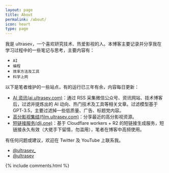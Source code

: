 ```yaml
---
layout: page
title: About
permalink: /about/
icon: heart
type: page
---
```


我是 ultrasev，一个喜欢研究技术、热爱影视的人。本博客主要记录并分享我在学习过程中的一些笔记与思考，主要内容有：

* `AI`
* `编程`
* `效率方法及工具` 
* `科学上网`

以下是笔者维护的一些站点，有的运行已三年有余，内容每日更新：
- [AI 资讯(ai.ultrasev.com)](https://ai.ultrasev.com)：通过 RSS 采集微信公众号、资讯网站、技术博客后，过滤并提炼出的 AI 动向、热门技术及工具等相关文章。过滤模型基于 GPT-3.5，主要过滤掉一些低质量、广告、标题党内容。
- [高分影视集结(film.ultrasev.com)](https://film.ultrasev.com)：分享最近的高分影视资源。
- [短链接服务(dlj.one)](https://dlj.one)：基于 Cloudflare workers + R2 的短链接生成服务，短链接永久有效（大佬手下留情，勿滥用），笔者在博客中高频使用。

有任何问题或建议，欢迎在 Twitter 及 YouTube 上联系我。

- <i style="color: #1da1f2; font-size: 1.2em;" class="fa-brands fa-twitter" aria-hidden="true"></i>  [@ultrasev_](https://twitter.com/ultrasev_)
- <i style="color: #ff0000; font-size: 1.2em;" class="fa-brands fa-youtube" aria-hidden="true"></i> [@ultrasev](https://www.youtube.com/channel/UCt0Op8mQvqwjp18B8vNPjzg)


<!-- 自 2023 年 07 月 14 日起，本站已运行 <span id="days"></span> 天，截至 {{ site.time | date: "%Y 年 %m 月 %d 日" }}，写了博文 {{ site.posts.size }} 篇，{% assign count = 0 %}{% for post in site.posts %}{% assign single_count = post.content | strip_html | strip_newlines | remove: ' ' | size %}{% assign count = count | plus: single_count %}{% endfor %}{% if count > 10000 %}{{ count | divided_by: 10000 }} 万 {{ count | modulo: 10000 }}{% else %}{{ count }}{% endif %} 字。  -->


<!-- 若您觉得本博客所创造的内容对您有所帮助，可考虑略表心意，支持一下。

{% include reward.html %} -->

{% include comments.html %}

<script>
var days = 0, daysMax = Math.floor((Date.now() / 1000 - {{ "2016-07-07" | date: "%s" }}) / (60 * 60 * 24));
(function daysCount(){
    if(days > daysMax){
        document.getElementById('days').innerHTML = daysMax;
        return;
    } else {
        document.getElementById('days').innerHTML = days;
        days += 10;
        setTimeout(daysCount, 1); 
    }
})();
</script>
